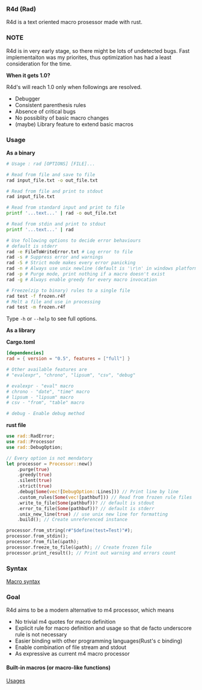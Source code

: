### R4d (Rad)

R4d is a text oriented macro prosessor made with rust.

### NOTE

R4d is in very early stage, so there might be lots of undetected bugs. Fast
implementaiton was my priorites, thus optimization has had a least
consideration for the time.

**When it gets 1.0?**

R4d's will reach 1.0 only when followings are resolved.

- Debugger
- Consistent parenthesis rules
- Absence of critical bugs
- No possiblity of basic macro changes
- (maybe) Library feature to extend basic macros

### Usage

**As a binary**

```bash
# Usage : rad [OPTIONS] [FILE]...

# Read from file and save to file
rad input_file.txt -o out_file.txt

# Read from file and print to stdout 
rad input_file.txt

# Read from standard input and print to file
printf '...text...' | rad -o out_file.txt

# Read from stdin and print to stdout 
printf '...text...' | rad 

# Use following options to decide error behaviours
# default is stderr
rad -e FileToWriteError.txt # Log error to file
rad -s # Suppress error and warnings
rad -S # Strict mode makes every error panicking
rad -n # Always use unix newline (default is '\r\n' in windows platform)
rad -p # Purge mode, print nothing if a macro doesn't exist
rad -g # Always enable greedy for every macro invocation

# Freeze(zip to binary) rules to a single file
rad test -f frozen.r4f
# Melt a file and use in processing
rad test -m frozen.r4f
```

Type ```-h``` or ```--help``` to see full options.

**As a library**

**Cargo.toml**
```toml
[dependencies]
rad = { version = "0.5", features = ["full"] }

# Other available features are 
# "evalexpr", "chrono", "lipsum", "csv", "debug"

# evalexpr - "eval" macro
# chrono - "date", "time" macro
# lipsum - "lipsum" macro
# csv - "from", "table" macro

# debug - Enable debug method
```
**rust file**
```rust
use rad::RadError;
use rad::Processor
use rad::DebugOption;

// Every option is not mendatory
let processor = Processor::new()
	.purge(true)
	.greedy(true)
	.silent(true)
	.strict(true)
	.debug(Some(vec![DebugOption::Lines])) // Print line by line 
	.custom_rules(Some(vec![pathbuf])) // Read from frozen rule files
	.write_to_file(Some(pathbuf))? // default is stdout
	.error_to_file(Some(pathbuf))? // default is stderr
	.unix_new_line(true) // use unix new line for formatting
	.build(); // Create unreferenced instance

processor.from_string(r#"$define(test=Test)"#);
processor.from_stdin();
processor.from_file(&path);
processor.freeze_to_file(&path); // Create frozen file
processor.print_result(); // Print out warning and errors count
```

### Syntax 

[Macro syntax](./docs/macro_syntax.md)

### Goal

R4d aims to be a modern alternative to m4 processor, which means

- No trivial m4 quotes for macro definition
- Explicit rule for macro definition and usage so that de facto underscore rule
is not necessary
- Easier binding with other programming languages(Rust's c binding)
- Enable combination of file stream and stdout
- As expressive as current m4 macro processor

#### Built-in macros (or macro-like functions)

[Usages](./docs/basic_macros.md)
